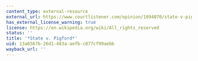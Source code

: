 ```yaml
---
content_type: external-resource
external_url: https://www.courtlistener.com/opinion/1694070/state-v-pigford/?
has_external_license_warning: true
license: https://en.wikipedia.org/wiki/All_rights_reserved
status: ''
title: '*State v. Pigford*'
uid: 13a6567b-26d1-483a-aefb-c877cf99aebb
wayback_url: ''
---
```

